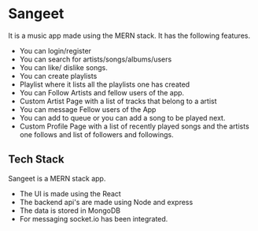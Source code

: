 # Sangeet
 It is a music app made using the MERN stack. It has the following features.
- You can login/register
- You can search for artists/songs/albums/users
- You can like/ dislike songs.
- You can create playlists
- Playlist where it lists all the playlists one has created
- You can Follow Artists and fellow users of the app.
- Custom Artist Page with a list of tracks that belong to a artist
- You can message Fellow users of the App
- You can add to queue or you can add a song to be played next.
- Custom Profile Page with a list of recently played songs and the artists one follows and list of followers and followings.

## Tech Stack 
Sangeet is a MERN stack app.
- The UI is made using the React
- The backend api's are made using Node and express
- The data is stored in MongoDB
- For messaging socket.io has been integrated.
